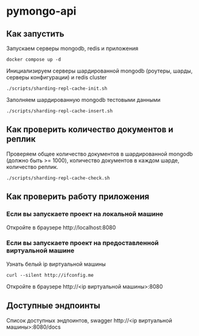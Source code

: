 # pymongo-api

## Как запустить

Запускаем серверы mongodb, redis и приложения

```shell
docker compose up -d
```

Инициализируем серверы шардированной mongodb (роутеры, шарды, серверы конфигурации) и redis cluster

```shell
./scripts/sharding-repl-cache-init.sh
```

Заполняем шардированную mongodb тестовыми данными

```shell
./scripts/sharding-repl-cache-insert.sh
```

## Как проверить количество документов и реплик

Проверяем общее количество документов в шардированной mongodb (должно быть >= 1000), количество документов в каждом шарде, количество реплик.

```shell
./scripts/sharding-repl-cache-check.sh
```

## Как проверить работу приложения

### Если вы запускаете проект на локальной машине

Откройте в браузере http://localhost:8080

### Если вы запускаете проект на предоставленной виртуальной машине

Узнать белый ip виртуальной машины

```shell
curl --silent http://ifconfig.me
```

Откройте в браузере http://<ip виртуальной машины>:8080

## Доступные эндпоинты

Список доступных эндпоинтов, swagger http://<ip виртуальной машины>:8080/docs